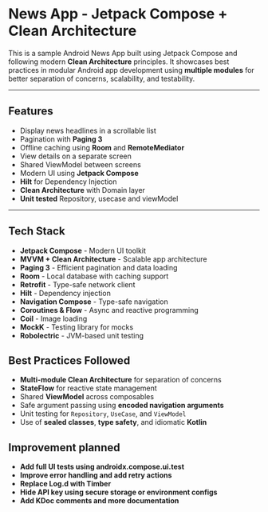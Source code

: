 # News App - Jetpack Compose + Clean Architecture

This is a sample Android News App built using Jetpack Compose and following modern **Clean Architecture** principles. It showcases best practices in modular Android app development using **multiple modules** for better separation of concerns, scalability, and testability.

---

## Features

- Display news headlines in a scrollable list
- Pagination with **Paging 3**
- Offline caching using **Room** and **RemoteMediator**
- View details on a separate screen
- Shared ViewModel between screens
- Modern UI using **Jetpack Compose**
- **Hilt** for Dependency Injection
- **Clean Architecture** with Domain layer
- **Unit tested** Repository, usecase and viewModel

---

## Tech Stack
- **Jetpack Compose** - Modern UI toolkit
- **MVVM + Clean Architecture** - Scalable app architecture
- **Paging 3** - Efficient pagination and data loading
- **Room** - Local database with caching support
- **Retrofit** - Type-safe network client
- **Hilt** - Dependency injection
- **Navigation Compose** - Type-safe navigation
- **Coroutines & Flow** - Async and reactive programming
- **Coil** - Image loading
- **MockK** - Testing library for mocks
- **Robolectric** - JVM-based unit testing


## Best Practices Followed

-  **Multi-module Clean Architecture** for separation of concerns
-  **StateFlow** for reactive state management
-  Shared **ViewModel** across composables
-  Safe argument passing using **encoded navigation arguments**
-  Unit testing for `Repository`, `UseCase`, and `ViewModel`
-  Use of **sealed classes**, **type safety**, and idiomatic **Kotlin**

## Improvement planned

- **Add full UI tests using androidx.compose.ui.test**
- **Improve error handling and add retry actions**
- **Replace Log.d with Timber**
- **Hide API key using secure storage or environment configs**
- **Add KDoc comments and more documentation**



